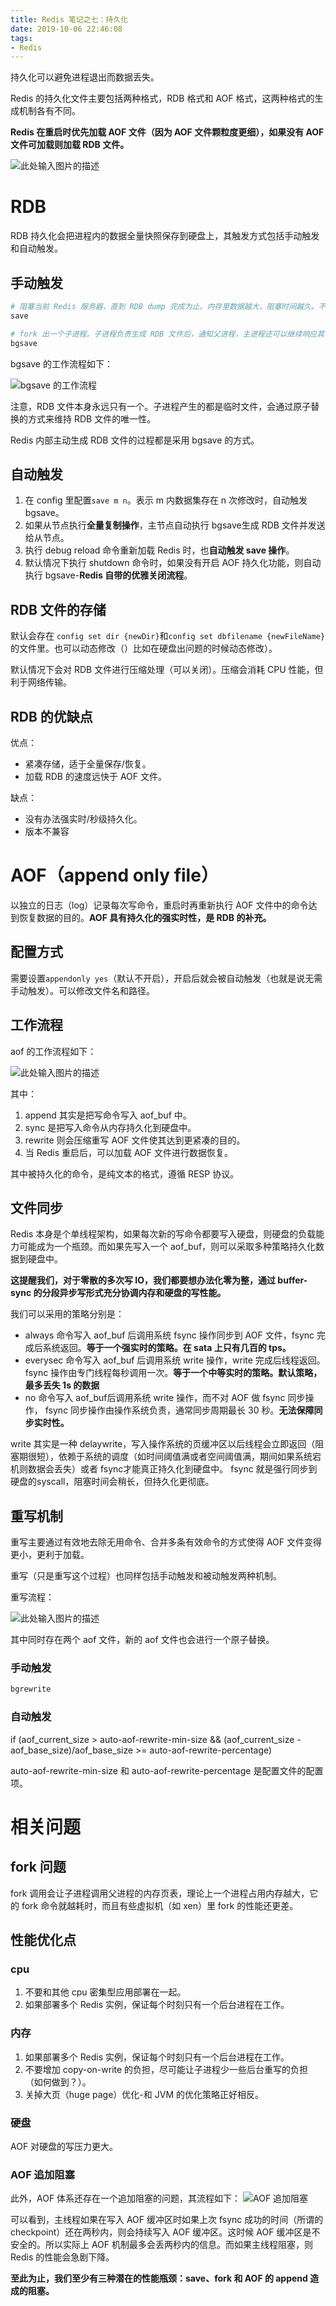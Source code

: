 ```yaml
---
title: Redis 笔记之七：持久化
date: 2019-10-06 22:46:08
tags:
- Redis
---
```


持久化可以避免进程退出而数据丢失。

Redis 的持久化文件主要包括两种格式，RDB 格式和 AOF 格式，这两种格式的生成机制各有不同。

**Redis 在重启时优先加载 AOF 文件（因为 AOF 文件颗粒度更细），如果没有 AOF 文件可加载则加载 RDB 文件。**

![此处输入图片的描述][1]

# RDB

RDB 持久化会把进程内的数据全量快照保存到硬盘上，其触发方式包括手动触发和自动触发。

## 手动触发

```bash
# 阻塞当前 Redis 服务器，直到 RDB dump 完成为止。内存里数据越大，阻塞时间越久。不建议在生产环境使用，未来会被废弃。
save

# fork 出一个子进程。子进程负责生成 RDB 文件后，通知父进程，主进程还可以继续响应其他命令。只有 fork 的一瞬间会阻塞 Redis 进程。
bgsave
```

bgsave 的工作流程如下：

![bgsave 的工作流程][2]

注意，RDB 文件本身永远只有一个。子进程产生的都是临时文件，会通过原子替换的方式来维持 RDB 文件的唯一性。

Redis 内部主动生成 RDB 文件的过程都是采用 bgsave 的方式。

## 自动触发

1. 在 config 里配置`save m n`。表示 m 内数据集存在 n 次修改时，自动触发 bgsave。
2. 如果从节点执行**全量复制操作**，主节点自动执行 bgsave生成 RDB 文件并发送给从节点。
3. 执行 debug reload 命令重新加载 Redis 时，也**自动触发 save 操作**。
4. 默认情况下执行 shutdown 命令时，如果没有开启 AOF 持久化功能，则自动执行 bgsave-**Redis 自带的优雅关闭流程**。

## RDB 文件的存储

默认会存在 `config set dir {newDir}`和`config set dbfilename {newFileName}`的文件里。也可以动态修改（）比如在硬盘出问题的时候动态修改）。

默认情况下会对 RDB 文件进行压缩处理（可以关闭）。压缩会消耗 CPU 性能，但利于网络传输。

## RDB 的优缺点

优点：
- 紧凑存储，适于全量保存/恢复。
- 加载 RDB 的速度远快于 AOF 文件。

缺点：

- 没有办法强实时/秒级持久化。
- 版本不兼容

# AOF（append only file）

以独立的日志（log）记录每次写命令，重启时再重新执行 AOF 文件中的命令达到恢复数据的目的。**AOF 具有持久化的强实时性，是 RDB 的补充。**

## 配置方式

需要设置`appendonly yes`（默认不开启），开启后就会被自动触发（也就是说无需手动触发）。可以修改文件名和路径。

## 工作流程

aof 的工作流程如下：

![此处输入图片的描述][3]

其中：

1. append 其实是把写命令写入 aof_buf 中。
2. sync 是把写入命令从内存持久化到硬盘中。
3. rewrite 则会压缩重写 AOF 文件使其达到更紧凑的目的。
4. 当 Redis 重启后，可以加载 AOF 文件进行数据恢复。

其中被持久化的命令，是纯文本的格式，遵循 RESP 协议。

## 文件同步

Redis 本身是个单线程架构，如果每次新的写命令都要写入硬盘，则硬盘的负载能力可能成为一个瓶颈。而如果先写入一个 aof_buf，则可以采取多种策略持久化数据到硬盘中。

**这提醒我们，对于零散的多次写 IO，我们都要想办法化零为整，通过 buffer-sync 的分段异步写形式充分协调内存和硬盘的写性能。**

我们可以采用的策略分别是：

- always 命令写入 aof_buf 后调用系统 fsync 操作同步到 AOF 文件，fsync 完成后系统返回。**等于一个强实时的策略。在 sata 上只有几百的 tps。**
- everysec 命令写入 aof_buf 后调用系统 write 操作，write 完成后线程返回。fsync 操作由专门线程每秒调用一次。**等于一个中等实时的策略。默认策略，最多丢失 1s 的数据**
- no 命令写入 aof_buf后调用系统 write 操作，而不对 AOF 做 fsync 同步操作， fsync 同步操作由操作系统负责，通常同步周期最长 30 秒。**无法保障同步实时性。**

write 其实是一种 delaywrite，写入操作系统的页缓冲区以后线程会立即返回（阻塞期很短），依赖于系统的调度（如时间阈值满或者空间阈值满，期间如果系统宕机则数据会丢失）或者 fsync才能真正持久化到硬盘中。
fsync 就是强行同步到硬盘的syscall，阻塞时间会稍长，但持久化更彻底。

## 重写机制

重写主要通过有效地去除无用命令、合并多条有效命令的方式使得 AOF 文件变得更小，更利于加载。

重写（只是重写这个过程）也同样包括手动触发和被动触发两种机制。

重写流程：

![此处输入图片的描述][4]

其中同时存在两个 aof 文件，新的 aof 文件也会进行一个原子替换。

### 手动触发

```bash
bgrewrite
```

### 自动触发

if (aof_current_size > auto-aof-rewrite-min-size && (aof_current_size - aof_base_size)/aof_base_size >= auto-aof-rewrite-percentage) 

auto-aof-rewrite-min-size 和 auto-aof-rewrite-percentage 是配置文件的配置项。

# 相关问题

## fork 问题

fork 调用会让子进程调用父进程的内存页表，理论上一个进程占用内存越大，它的 fork 命令就越耗时，而且有些虚拟机（如 xen）里 fork 的性能还更差。

## 性能优化点

### cpu

 1. 不要和其他 cpu 密集型应用部署在一起。
 2. 如果部署多个 Redis 实例，保证每个时刻只有一个后台进程在工作。

### 内存

 1. 如果部署多个 Redis 实例，保证每个时刻只有一个后台进程在工作。
 2. 不要增加 copy-on-write 的负担，尽可能让子进程少一些后台重写的负担（如何做到？）。
 3. 关掉大页（huge page）优化-和 JVM 的优化策略正好相反。
  
### 硬盘

AOF 对硬盘的写压力更大。

### AOF 追加阻塞

此外，AOF 体系还存在一个追加阻塞的问题，其流程如下：
![AOF 追加阻塞][5]

可以看到，主线程如果在写入 AOF 缓冲区时如果上次 fsync 成功的时间（所谓的 checkpoint）还在两秒内，则会持续写入 AOF 缓冲区。这时候 AOF 缓冲区是不安全的。所以实际上 AOF 机制最多会丢两秒内的信息。而如果主线程阻塞，则 Redis 的性能会急剧下降。

**至此为止，我们至少有三种潜在的性能瓶颈：save、fork 和 AOF 的 append 造成的阻塞。**

  [1]: https://s2.ax1x.com/2019/10/06/ugdqtH.jpg
  [2]: https://s2.ax1x.com/2019/10/06/ugAtg0.jpg
  [3]: https://s2.ax1x.com/2019/10/06/uguhl9.jpg
  [4]: https://s2.ax1x.com/2019/10/06/ugwZj0.jpg
  [5]: https://s2.ax1x.com/2019/10/06/ugsBc9.png
